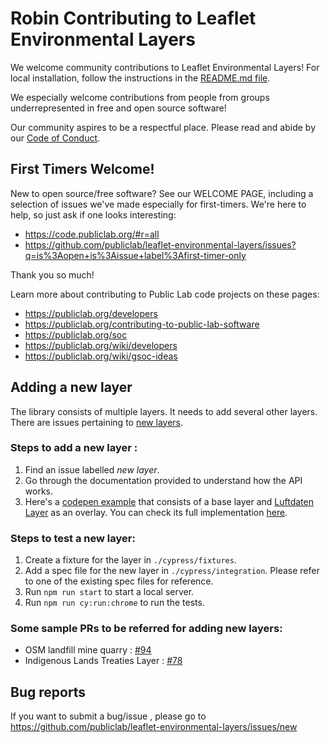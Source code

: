 Robin Contributing to Leaflet Environmental Layers
==========================

We welcome community contributions to Leaflet Environmental Layers! For local installation, follow the instructions in the [README.md file](./README.md).

We especially welcome contributions from people from groups underrepresented in free and open source software!

Our community aspires to be a respectful place. Please read and abide by our [Code of Conduct](https://publiclab.org/conduct).

## First Timers Welcome!

New to open source/free software? See our WELCOME PAGE, including a selection of issues we've made especially for first-timers. We're here to help, so just ask if one looks interesting:

* https://code.publiclab.org/#r=all
* https://github.com/publiclab/leaflet-environmental-layers/issues?q=is%3Aopen+is%3Aissue+label%3Afirst-timer-only

Thank you so much!

Learn more about contributing to Public Lab code projects on these pages:

* https://publiclab.org/developers
* https://publiclab.org/contributing-to-public-lab-software
* https://publiclab.org/soc
* https://publiclab.org/wiki/developers
* https://publiclab.org/wiki/gsoc-ideas

## Adding a new layer

The library consists of multiple layers. It needs to add several other layers. There are issues pertaining to [new layers](https://github.com/publiclab/leaflet-environmental-layers/issues?q=is%3Aopen+is%3Aissue+label%3Anew-layer). 

### Steps to add a new layer :
1. Find an issue labelled <i>new layer</i>.
2. Go through the documentation provided to understand how the API works.
3. Here's a [codepen example](https://codepen.io/rkpattnaik780/full/MxMRBP) that consists of a base layer and [Luftdaten Layer](https://github.com/publiclab/leaflet-environmental-layers/issues/88) as an overlay. You can check its full implementation [here](https://github.com/publiclab/leaflet-environmental-layers/pull/137).

### Steps to test a new layer:
1. Create a fixture for the layer in `./cypress/fixtures`.
2. Add a spec file for the new layer in `./cypress/integration`. Please refer to one of the existing spec files for reference.
3. Run `npm run start` to start a local server.
4. Run `npm run cy:run:chrome` to run the tests.

### Some sample PRs to be referred for adding new layers:
* OSM landfill mine quarry : [#94](https://github.com/publiclab/leaflet-environmental-layers/pull/94)
* Indigenous Lands Treaties Layer : [#78](https://github.com/publiclab/leaflet-environmental-layers/pull/78)


## Bug reports

If you want to submit a bug/issue , please go to https://github.com/publiclab/leaflet-environmental-layers/issues/new
